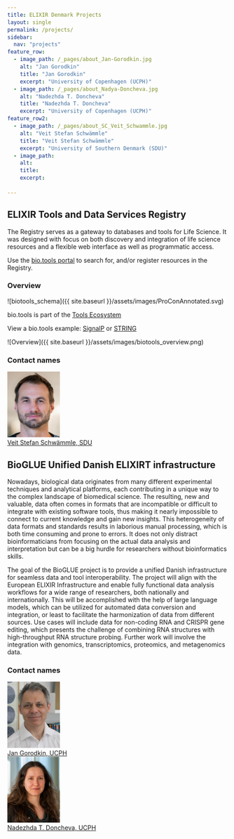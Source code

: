 ```yaml
---
title: ELIXIR Denmark Projects
layout: single
permalink: /projects/
sidebar:
  nav: "projects"
feature_row:
  - image_path: /_pages/about_Jan-Gorodkin.jpg
    alt: "Jan Gorodkin"
    title: "Jan Gorodkin"
    excerpt: "University of Copenhagen (UCPH)"
  - image_path: /_pages/about_Nadya-Doncheva.jpg
    alt: "Nadezhda T. Doncheva"
    title: "Nadezhda T. Doncheva"
    excerpt: "University of Copenhagen (UCPH)"
feature_row2:
  - image_path: /_pages/about_SC_Veit_Schwammle.jpg
    alt: "Veit Stefan Schwämmle"
    title: "Veit Stefan Schwämmle"
    excerpt: "University of Southern Denmark (SDU)"
  - image_path: 
    alt: 
    title: 
    excerpt: 

---
```


## ELIXIR Tools and Data Services Registry

The Registry serves as a gateway to databases and tools for Life Science. It was designed with focus on both
discovery and integration of life science resources and a flexible web interface as well as programmatic access.

Use the [bio.tools portal](https://bio.tools/) to search for, and/or register resources in the Registry.

### Overview

![biotools_schema]({{ site.baseurl }}/assets/images/ProConAnnotated.svg)

bio.tools is part of the [Tools Ecosystem](https://elixir-europe.org/internal-projects/commissioned-services/tools-platform-ecosystem)

View a bio.tools example: [SignalP](https://bio.tools/signalp) or [STRING](https://bio.tools/string)

<!--[Registry workflow](biotools_workflow.png)-->
![Overview]({{ site.baseurl }}/assets/images/biotools_overview.png)

### Contact names

<div id="images">
    <a href="mailto:veits@bmb.sdu.dk">
        <img alt="Veit Stefan Schwämmle" src="/_pages/about_SC_Veit_Schwammle.jpg" width="120" />
        <div class="caption" width="90">Veit Stefan Schwämmle, SDU</div>
    </a>
</div>

## BioGLUE Unified Danish ELIXIRT infrastructure 

Nowadays, biological data originates from many different experimental techniques and analytical platforms, each contributing in a unique way to the complex landscape of biomedical science. The resulting, new and valuable, data often comes in formats that are incompatible or difficult to integrate with existing software tools, thus making it nearly impossible to connect to current knowledge and gain new insights. This heterogeneity of data formats and standards results in laborious manual processing, which is both time consuming and prone to errors. It does not only distract bioinformaticians from focusing on the actual data analysis and interpretation but can be a big hurdle for researchers without bioinformatics skills.  

The goal of the BioGLUE project is to provide a unified Danish infrastructure for seamless data and tool interoperability. The project will align with the European ELIXIR Infrastructure and enable fully functional data analysis workflows for a wide range of researchers, both nationally and internationally. This will be accomplished with the help of large language models, which can be utilized for automated data conversion and integration, or least to facilitate the harmonization of data from different sources. Use cases will include data for non-coding RNA and CRISPR gene editing, which presents the challenge of combining RNA structures with high-throughput RNA structure probing. Further work will involve the integration with genomics, transcriptomics, proteomics, and metagenomics data. 

### Contact names

<div id="images">
    <a href="mailto:gorodkin@sund.ku.dk">
        <img alt="Jan Gorodkin" src="/_pages/about_Jan-Gorodkin.jpg" width="120" />
        <div class="caption">Jan Gorodkin, UCPH</div>
    </a>
    <a href="mailto:nadezhda.doncheva@sund.ku.dk">
        <img alt="Nadezhda T. Doncheva" src="/_pages/about_Nadya-Doncheva.jpg" width="120" />
        <div class="caption">Nadezhda T. Doncheva, UCPH</div>
    </a>
</div>
